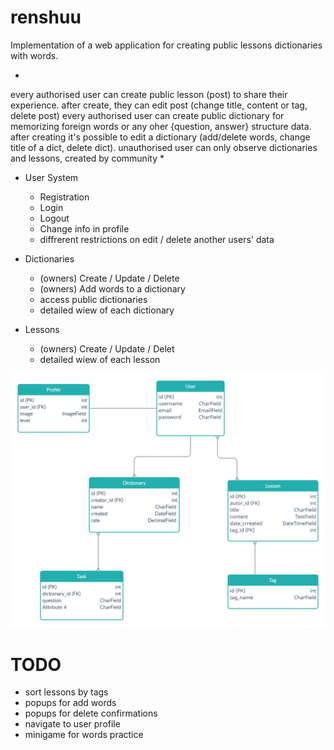 # renshuu
Implementation of a web application for creating public lessons dictionaries with words.

*
every authorised user can create public lesson (post) to share their experience. after create, they can edit post (change title, content or tag, delete post) 
every authorised user can create public dictionary for memorizing foreign words or any oher {question, answer} structure data. after creating it's possible to edit a dictionary (add/delete words, change title of a dict, delete dict).
unauthorised user can only observe dictionaries and lessons, created by community
*



* User System 
  * Registration
  * Login
  * Logout
  * Change info in profile
  * diffrerent restrictions on edit / delete another users' data
 
* Dictionaries
  * (owners) Create / Update / Delete 
  * (owners) Add words to a dictionary
  * access public dictionaries
  * detailed wiew of each dictionary
 
* Lessons
  * (owners) Create / Update / Delet
  * detailed wiew of each lesson  
  
![db diagram](/diagram.png)
  
# TODO
 * sort lessons by tags
 * popups for add words
 * popups for delete confirmations
 * navigate to user profile
 * minigame for words practice

